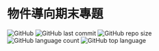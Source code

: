 <!--
 * @Author: hibana2077 hibana2077@gmail.com
 * @Date: 2022-12-23 15:44:56
 * @LastEditors: hibana2077 hibana2077@gmail.com
 * @LastEditTime: 2022-12-23 15:59:13
 * @FilePath: \OOP-independent-study\README.md
 * @Description: 这是默认设置,请设置`customMade`, 打开koroFileHeader查看配置 进行设置: https://github.com/OBKoro1/koro1FileHeader/wiki/%E9%85%8D%E7%BD%AE
-->
# 物件導向期末專題

![GitHub](https://img.shields.io/github/license/hibana2077/OOP-independent-study?style=flat-square)
![GitHub last commit](https://img.shields.io/github/last-commit/hibana2077/OOP-independent-study?style=flat-square)
![GitHub repo size](https://img.shields.io/github/repo-size/hibana2077/OOP-independent-study?style=flat-square)
![GitHub language count](https://img.shields.io/github/languages/count/hibana2077/OOP-independent-study?style=flat-square)
![GitHub top language](https://img.shields.io/github/languages/top/hibana2077/OOP-independent-study?style=flat-square)